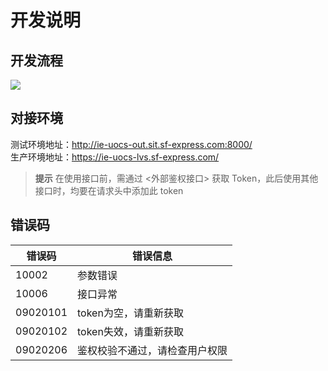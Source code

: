 # 开发说明


## 开发流程

![](https://ie-uocs-core-shenzhen-futian1-oss.sf-express.com/v1.2/AUTH_IE-UOCS-CORE/sfosspublic001/test/aaa.png)

## 对接环境
测试环境地址：http://ie-uocs-out.sit.sf-express.com:8000/	
生产环境地址：https://ie-uocs-lvs.sf-express.com/

  > **提示**
  > 在使用接口前，需通过 <外部鉴权接口> 获取 Token，此后使用其他接口时，均要在请求头中添加此 token




## 错误码
| 错误码   | 错误信息                       |
| -------- | ------------------------------ |
| 10002    | 参数错误                       |
| 10006    | 接口异常                       |
| 09020101 | token为空，请重新获取          |
| 09020102 | token失效，请重新获取          |
| 09020206 | 鉴权校验不通过，请检查用户权限 |

